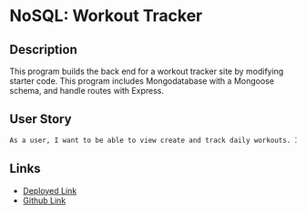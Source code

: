 # NoSQL: Workout Tracker

## Description

This program builds the back end for a workout tracker site by modifying starter code. This program includes Mongodatabase with a Mongoose schema, and handle routes with Express.

## User Story

```md
As a user, I want to be able to view create and track daily workouts. I want to be able to log multiple exercises in a workout on a given day. I should also be able to track the name, type, weight, sets, reps, and duration of exercise. If the exercise is a cardio exercise, I should be able to track my distance traveled.
```

## Links

- [Deployed Link](https://github.com/hyanez/NOTE-TAKER)
- [Github Link](https://hyanez.github.io/NOTE-TAKER/)
